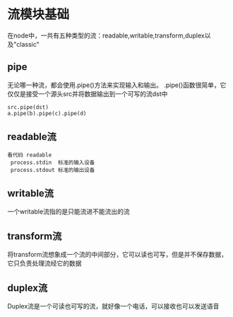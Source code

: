 # 流模块基础 
   在node中，一共有五种类型的流：readable,writable,transform,duplex以及"classic"

## pipe

   无论哪一种流，都会使用.pipe()方法来实现输入和输出。
   .pipe()函数很简单，它仅仅是接受一个源头src并将数据输出到一个可写的流dst中

    src.pipe(dst)
    a.pipe(b).pipe(c).pipe(d)
## readable流

    看代码 readable
     process.stdin  标准的输入设备
     process.stdout 标准的输出设备
## writable流

   一个writable流指的是只能流进不能流出的流
   
## transform流

   将transform流想象成一个流的中间部分，它可以读也可写，但是并不保存数据，它只负责处理流经它的数据
   
## duplex流
   
   Duplex流是一个可读也可写的流，就好像一个电话，可以接收也可以发送语音